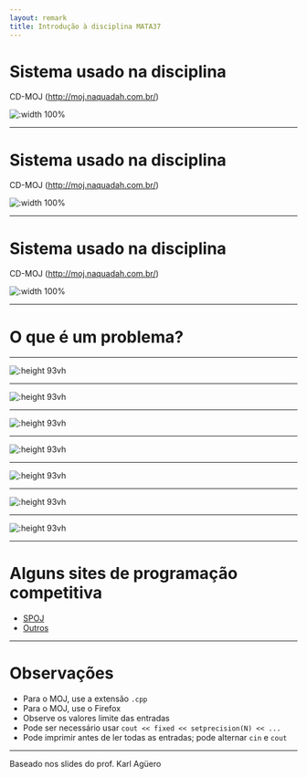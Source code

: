 ```yaml
---
layout: remark
title: Introdução à disciplina MATA37
---
```


<div>

# Sistema usado na disciplina

CD-MOJ (<http://moj.naquadah.com.br/>)

![:width 100%](files/moj0.png)

---

# Sistema usado na disciplina

CD-MOJ (<http://moj.naquadah.com.br/>)

![:width 100%](files/moj1.png)

---

# Sistema usado na disciplina

CD-MOJ (<http://moj.naquadah.com.br/>)

![:width 100%](files/moj2.png)

---

# O que é um problema?

---

![:height 93vh](files/problema1.png)

---

![:height 93vh](files/problema2.png)

---

![:height 93vh](files/problema3.png)

---

![:height 93vh](files/problema4.png)

---

![:height 93vh](files/problema5.png)

---

![:height 93vh](files/problema6.png)

---

![:height 93vh](files/problema7.png)

---

# Alguns sites de programação competitiva

- [SPOJ](http://br.spoj.com/)
- [Outros](https://medium.com/coderbyte/the-10-most-popular-coding-challenge-websites-of-2016-fb8a5672d22f)

---

# Observações

- Para o MOJ, use a extensão `.cpp`
- Para o MOJ, use o Firefox
- Observe os valores limite das entradas
- Pode ser necessário usar `cout << fixed << setprecision(N) << ...`
- Pode imprimir antes de ler todas as entradas; pode alternar `cin` e `cout`

---

Baseado nos slides do prof. Karl Agüero

</div>